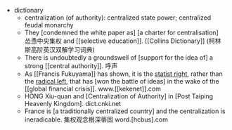 - dictionary 
    - centralization (of authority): centralized state power; centralized feudal monarchy
    - They [condemned the white paper as] [a charter for centralisation] 怂恿中央集权 and [[selective education]]. [[Collins Dictionary]] (柯林斯高阶英汉双解学习词典)
    - There is undoubtedly a groundswell of [support for the idea of] a strong [[central authority]]. 呼声
    - As [[Francis Fukuyama]] has shown, it is the [statist right](((1Me3xlOqX))), rather than the [radical left](((WkShs5RN7))), that has [won the battle of ideas] in the wake of the [[global financial crisis]]. www.[[kekenet]].com
    - HONG Xiu-quan and [Centralization of Authority] in [Post Taiping Heavenly Kingdom]. dict.cnki.net
    - France is [a traditionally centralized country] and the centralization is ineradicable. 集权观念根深蒂固 word.[hcbus].com
